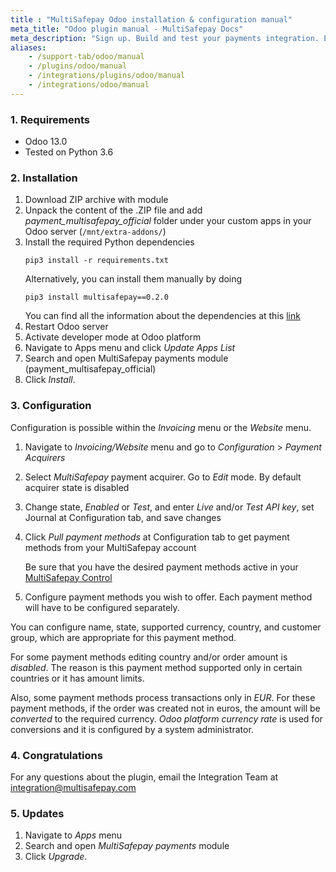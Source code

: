 ```yaml
---
title : "MultiSafepay Odoo installation & configuration manual"
meta_title: "Odoo plugin manual - MultiSafepay Docs"
meta_description: "Sign up. Build and test your payments integration. Explore our products and services. Use our API Reference, SDKs, and wrappers. Get support."
aliases:
    - /support-tab/odoo/manual
    - /plugins/odoo/manual
    - /integrations/plugins/odoo/manual
    - /integrations/odoo/manual
---
```


### 1. Requirements
- Odoo 13.0
- Tested on Python 3.6

### 2. Installation
1. Download ZIP archive with module
2. Unpack the content of the .ZIP file and add _payment_multisafepay_official_ folder under your custom apps in your Odoo server
   (`/mnt/extra-addons/`)
3. Install the required Python dependencies
    ```shell
    pip3 install -r requirements.txt
    ```
    Alternatively, you can install them manually by doing
    ```shell
    pip3 install multisafepay==0.2.0
    ```
    You can find all the information about the dependencies at this [link](https://pypi.org/project/multisafepay)
4.  Restart Odoo server
5.  Activate developer mode at Odoo platform
6.  Navigate to Apps menu and click _Update Apps List_
7.  Search and open MultiSafepay payments module (payment_multisafepay_official)
8.  Click _Install_.


### 3. Configuration
Configuration is possible within the _Invoicing_ menu or the _Website_ menu.
1.  Navigate to _Invoicing/Website_ menu and go to _Configuration_ > _Payment Acquirers_
2.  Select _MultiSafepay_ payment acquirer. Go to _Edit_ mode. By default acquirer state is disabled
3.  Change state, _Enabled_ or _Test_, and enter _Live_ and/or _Test_ _API key_, set Journal at Configuration tab, and save changes
4.  Click _Pull payment methods_ at Configuration tab to get payment methods from your MultiSafepay account
    
    Be sure that you have the desired payment methods active in your [MultiSafepay Control](https://testmerchant.multisafepay.com)
5.  Configure payment methods you wish to offer. Each payment method will have to be configured separately. 
    
You can configure name, state, supported currency, country, and customer group, which are appropriate for this payment method.

For some payment methods editing country and/or order amount is _disabled_. The reason is this payment method supported 
only in certain countries or it has amount limits.

Also, some payment methods process transactions only in _EUR_. 
For these payment methods, if the order was created not in euros, the amount will be _converted_ to the required currency. 
_Odoo platform currency rate_ is used for conversions and it is configured by a system administrator.

### 4. Congratulations
For any questions about the plugin, email the Integration Team at <integration@multisafepay.com>

### 5. Updates 
1.  Navigate to _Apps_ menu
2.  Search and open _MultiSafepay payments_ module
3.  Click _Upgrade_.

